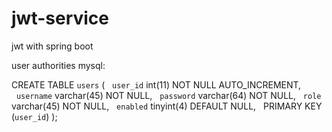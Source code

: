 # jwt-service
jwt with spring boot

user authorities mysql:

CREATE TABLE `users` (
  `user_id` int(11) NOT NULL AUTO_INCREMENT,
  `username` varchar(45) NOT NULL,
  `password` varchar(64) NOT NULL,
  `role` varchar(45) NOT NULL,
  `enabled` tinyint(4) DEFAULT NULL,
  PRIMARY KEY (`user_id`)
);
